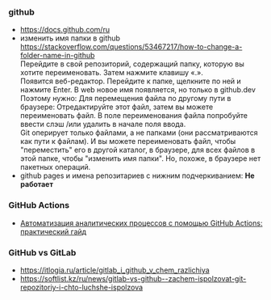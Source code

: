 ### github
- https://docs.github.com/ru
- изменить имя папки в github
https://stackoverflow.com/questions/53467217/how-to-change-a-folder-name-in-github  
Перейдите в свой репозиторий, содержащий папку, которую вы хотите переименовать.
Затем нажмите клавишу «.».  
Появится веб-редактор. Перейдите к папке, щелкните по ней и нажмите Enter.
В web новое имя появляется, но только в github.dev  
Поэтому нужно:
Для перемещения файла по другому пути в браузере: Отредактируйте этот файл, затем вы можете переименовать файл. В поле переименования файла попробуйте ввести слэш /или удалить в начале поля ввода.  
Git оперирует только файлами, а не папками (они рассматриваются как пути к файлам). И вы можете переименовать файл, чтобы "переместить" его в другой каталог, в браузере, для всех файлов в этой папке, чтобы "изменить имя папки". Но, похоже, в браузере нет пакетных операций.
- github pages и имена репозитариев с нижним подчеркиванием: **Не работает**
### GitHub Actions
- [Автоматизация аналитических процессов с помощью GitHub Actions: практический гайд](https://habr.com/ru/articles/941444/)

### GitHub vs GitLab
- https://itlogia.ru/article/gitlab_i_github_v_chem_razlichiya
- https://softlist.kz/ru/news/gitlab-vs-github--zachem-ispolzovat-git-repozitoriy-i-chto-luchshe-ispolzova
  
